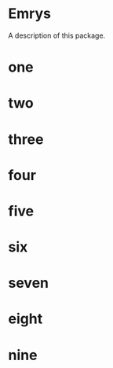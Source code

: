 # Emrys

A description of this package.
# one
# two
# three
# four
# five
# six
# seven
# eight
# nine
